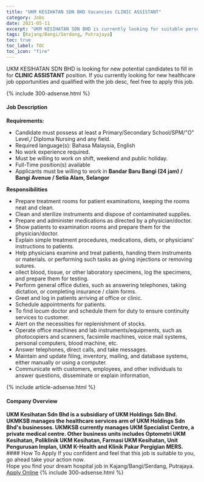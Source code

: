 ```yaml
---
title: "UKM KESIHATAN SDN BHD Vacancies CLINIC ASSISTANT" 
category: Jobs 
date: 2021-05-11 
excerpt: "UKM KESIHATAN SDN BHD is currently looking for suitable person to fill in the CLINIC ASSISTANT which positioned at Kajang/Bangi/Serdang, Putrajaya" 
tags: [Kajang/Bangi/Serdang, Putrajaya] 
toc: true 
toc_label: TOC 
toc_icon: "fire" 
--- 
```


<p>UKM KESIHATAN SDN BHD is looking for new potential candidates to fill in for <b>CLINIC ASSISTANT</b> position. If you currently looking for new healthcare job opportunities and qualified with the job desc, feel free to apply this job.
</p>{% include 300-adsense.html %} 
<div><div><h4>Job Description</h4></div><div><div><span><div><p><strong>Requirements:</strong></p><ul><li>Candidate must possess at least a Primary/Secondary School/SPM/"O" Level,/ Diploma Nursing and any field.</li><li>Required language(s): Bahasa Malaysia, English</li><li>No work experience required.&#160;</li><li>Must be willing to work on shift, weekend and public holiday.</li><li>Full-Time position(s) available</li><li>Applicants must be willing to work in <strong>Bandar Baru Bangi (24 jam) / Bangi Avenue / Setia Alam, Selangor</strong></li></ul><p><strong>Responsibilities</strong></p><ul><li>Prepare treatment rooms for patient examinations, keeping the rooms neat and clean.</li><li>Clean and sterilize instruments and dispose of contaminated supplies.</li><li>Prepare and administer medications as directed by a physician/doctor.</li><li>Show patients to examination rooms and prepare them for the physician/doctor.</li><li>Explain simple treatment procedures, medications, diets, or physicians' instructions to patients.</li><li>Help physicians examine and treat patients, handing them instruments or materials. or performing such tasks as giving injections or removing sutures.</li><li>ollect blood, tissue, or other laboratory specimens, log the specimens, and prepare them for testing.</li><li>Perform general office duties, such as answering telephones, taking dictation, or completing insurance / claim forms.</li><li>Greet and log in patients arriving at office or clinic.</li><li>Schedule appointments for patients.</li><li>To find locum doctor and schedule them for duty to ensure continuity services to customer.</li><li>Alert on the necessities for replenishment of stocks.</li><li>Operate office machines and lab instruments/equipments, such as photocopiers and scanners, facsimile machines, voice mail systems, personal computers, blood machine, etc.</li><li>Answer telephones, direct calls, and take messages.</li><li>Maintain and update filing, inventory, mailing, and database systems, either manually or using a computer.</li><li>Communicate with customers, employees, and other individuals to answer questions, disseminate or explain information,</li></ul></div></span></div></div></div> 
{% include article-adsense.html %} 
<div><div><h4>Company Overview</h4></div><div><div><span><div><div>
<strong>UKM Kesihatan Sdn Bhd is a subsidiary of UKM Holdings Sdn Bhd. UKMKSB manages the healthcare services arm of UKM Holdings Sdn Bhd's businesses. UKMKSB currently manages UKM Specialist Centre, a private medical centre. Other business units includes Optometri UKM Kesihatan, Poliklinik UKM Kesihatan, Farmasi UKM Kesihatan, Unit Pengurusan Implan, UKM K-Health and Klinik Pakar Pergigian MERS.</strong></div></div></span></div></div></div> 
#### How To Apply 
If you confident and feel that this job is suitable to you, go ahead take your action now. <br/> 
Hope you find your dream hospital job in Kajang/Bangi/Serdang, Putrajaya. <br/> 
<a href="https://www.jobstreet.com.my/en/job/clinic-assistant-4561362?jobId=jobstreet-my-job-4561362" class="btn btn--warning" target="_blank" rel="nofollow noopenner">Apply Online</a> 
{% include 300-adsense.html %} 